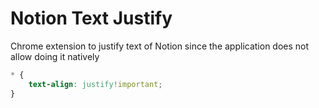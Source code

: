 # Notion Text Justify
Chrome extension to justify text of Notion since the application does not allow doing it natively

```css
* {
    text-align: justify!important;
}
```